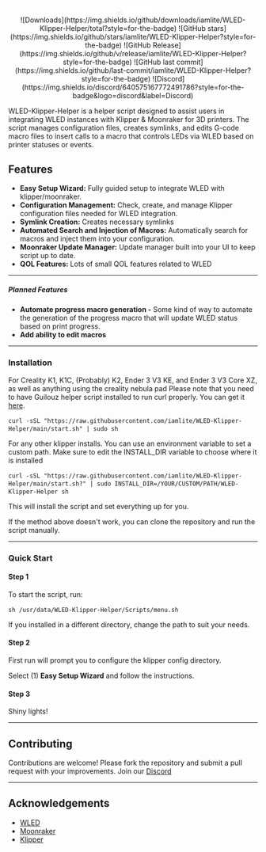 <div align="center">
<img align="center" width="75" alt="logo" src="/assets/logo.png">
</div>

<div align="center">
![Downloads](https://img.shields.io/github/downloads/iamlite/WLED-Klipper-Helper/total?style=for-the-badge)
![GitHub stars](https://img.shields.io/github/stars/iamlite/WLED-Klipper-Helper?style=for-the-badge)
![GitHub Release](https://img.shields.io/github/v/release/iamlite/WLED-Klipper-Helper?style=for-the-badge)
![GitHub last commit](https://img.shields.io/github/last-commit/iamlite/WLED-Klipper-Helper?style=for-the-badge)
![Discord](https://img.shields.io/discord/640575167772491786?style=for-the-badge&logo=discord&label=Discord)
</div>

WLED-Klipper-Helper is a helper script designed to assist users in integrating WLED instances with Klipper & Moonraker for 3D printers. The script manages configuration files, creates symlinks, and edits G-code macro files to insert calls to a macro that controls LEDs via WLED based on printer statuses or events.

## Features

- **Easy Setup Wizard:** Fully guided setup to integrate WLED with klipper/moonraker.
- **Configuration Management:** Check, create, and manage Klipper configuration files needed for WLED integration.
- **Symlink Creation:** Creates necessary symlinks
- **Automated Search and Injection of Macros:** Automatically search for macros and inject them into your configuration.
- **Moonraker Update Manager:** Update manager built into your UI to keep script up to date.
- **QOL Features:** Lots of small QOL features related to WLED

---

##### Planned Features

- **Automate progress macro generation -** Some kind of way to automate the generation of the progress macro that will update WLED status based on print progress. 
- **Add ability to edit macros**

---

### Installation

For Creality K1, K1C, (Probably) K2, Ender 3 V3 KE, and Ender 3 V3 Core XZ, as well as anything using the creality nebula pad
Please note that you need to have Guilouz helper script installed to run curl properly. You can get it [here](https://github.com/Guilouz/Creality-Helper-Script).

```shell
curl -sSL "https://raw.githubusercontent.com/iamlite/WLED-Klipper-Helper/main/start.sh" | sudo sh
```

For any other klipper installs. You can use an environment variable to set a custom path. Make sure to edit the INSTALL_DIR variable to choose where it is installed

```shell
curl -sSL "https://raw.githubusercontent.com/iamlite/WLED-Klipper-Helper/main/start.sh?" | sudo INSTALL_DIR=/YOUR/CUSTOM/PATH/WLED-Klipper-Helper sh
```

This will install the script and set everything up for you.

If the method above doesn't work, you can clone the repository and run the script manually.

---

### Quick Start

#### Step 1

To start the script, run:

```shell
sh /usr/data/WLED-Klipper-Helper/Scripts/menu.sh
```

If you installed in a different directory, change the path to suit your needs. 

#### Step 2

First run will prompt you to configure the klipper config directory.

Select (1) **Easy Setup Wizard** and follow the instructions.

#### Step 3

Shiny lights!

---

## Contributing

Contributions are welcome! Please fork the repository and submit a pull request with your improvements.
Join our [Discord](https://discord.gg/uYBuFXUmcU)

---

## Acknowledgements

- [WLED](https://github.com/Aircoookie/WLED)
- [Moonraker](https://github.com/ArdaKul/moonraker)
- [Klipper](https://github.com/Klipper3d/klipper)
